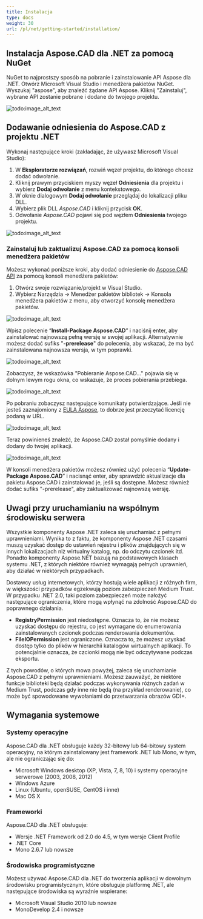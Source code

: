 ```yaml
---
title: Instalacja
type: docs
weight: 30
url: /pl/net/getting-started/installation/
---
```


## **Instalacja Aspose.CAD dla .NET za pomocą NuGet**

NuGet to najprostszy sposób na pobranie i zainstalowanie API Aspose dla .NET. Otwórz Microsoft Visual Studio i menedżera pakietów NuGet. Wyszukaj "aspose", aby znaleźć żądane API Aspose. Kliknij "Zainstaluj", wybrane API zostanie pobrane i dodane do twojego projektu.

![todo:image_alt_text](/cad/_assets/install/installation_1.png)

## **Dodawanie odniesienia do Aspose.CAD z projektu .NET**

Wykonaj następujące kroki (zakładając, że używasz Microsoft Visual Studio):

1. W **Eksploratorze rozwiązań**, rozwiń węzeł projektu, do którego chcesz dodać odwołanie.
1. Kliknij prawym przyciskiem myszy węzeł **Odniesienia** dla projektu i wybierz **Dodaj odwołanie** z menu kontekstowego.
1. W oknie dialogowym **Dodaj odwołanie** przeglądaj do lokalizacji pliku DLL.
1. Wybierz plik DLL *Aspose.CAD* i kliknij przycisk **OK**.
1. Odwołanie *Aspose.CAD* pojawi się pod węzłem **Odniesienia** twojego projektu.

![todo:image_alt_text](/cad/_assets/install/installation_2.png)

### **Zainstaluj lub zaktualizuj Aspose.CAD za pomocą konsoli menedżera pakietów**

Możesz wykonać poniższe kroki, aby dodać odniesienie do [Aspose.CAD API](https://www.nuget.org/packages/Aspose.CAD/) za pomocą konsoli menedżera pakietów:

1. Otwórz swoje rozwiązanie/projekt w Visual Studio.
1. Wybierz Narzędzia -> Menedżer pakietów bibliotek -> Konsola menedżera pakietów z menu, aby otworzyć konsolę menedżera pakietów.

![todo:image_alt_text](/cad/_assets/install/installation_3.png)

Wpisz polecenie “**Install-Package Aspose.CAD**” i naciśnij enter, aby zainstalować najnowszą pełną wersję w swojej aplikacji. Alternatywnie możesz dodać sufiks "**-prerelease**" do polecenia, aby wskazać, że ma być zainstalowana najnowsza wersja, w tym poprawki.

![todo:image_alt_text](/cad/_assets/install/installation_4.png)

Zobaczysz, że wskazówka "Pobieranie Aspose.CAD..." pojawia się w dolnym lewym rogu okna, co wskazuje, że proces pobierania przebiega.

![todo:image_alt_text](/cad/_assets/install/installation_5.png)

Po pobraniu zobaczysz następujące komunikaty potwierdzające. Jeśli nie jesteś zaznajomiony z [EULA Aspose](https://about.aspose.com/legal/eula), to dobrze jest przeczytać licencję podaną w URL.

![todo:image_alt_text](/cad/_assets/install/installation_6.png)

Teraz powinieneś znaleźć, że Aspose.CAD został pomyślnie dodany i dodany do twojej aplikacji.

![todo:image_alt_text](/cad/_assets/install/installation_7.png)

W konsoli menedżera pakietów możesz również użyć polecenia “**Update-Package Aspose.CAD**” i nacisnąć enter, aby sprawdzić aktualizacje dla pakietu Aspose.CAD i zainstalować je, jeśli są dostępne. Możesz również dodać sufiks "-prerelease", aby zaktualizować najnowszą wersję.

## **Uwagi przy uruchamianiu na wspólnym środowisku serwera**

Wszystkie komponenty Aspose .NET zaleca się uruchamiać z pełnymi uprawnieniami. Wynika to z faktu, że komponenty Aspose .NET czasami muszą uzyskać dostęp do ustawień rejestru i plików znajdujących się w innych lokalizacjach niż wirtualny katalog, np. do odczytu czcionek itd. Ponadto komponenty Aspose.NET bazują na podstawowych klasach systemu .NET, z których niektóre również wymagają pełnych uprawnień, aby działać w niektórych przypadkach.

Dostawcy usług internetowych, którzy hostują wiele aplikacji z różnych firm, w większości przypadków egzekwują poziom zabezpieczeń Medium Trust. W przypadku .NET 2.0, taki poziom zabezpieczeń może nałożyć następujące ograniczenia, które mogą wpłynąć na zdolność Aspose.CAD do poprawnego działania.

- **RegistryPermission** jest niedostępne. Oznacza to, że nie możesz uzyskać dostępu do rejestru, co jest wymagane do enumerowania zainstalowanych czcionek podczas renderowania dokumentów.
- **FileIOPermission** jest ograniczone. Oznacza to, że możesz uzyskać dostęp tylko do plików w hierarchii katalogów wirtualnych aplikacji. To potencjalnie oznacza, że czcionki mogą nie być odczytywane podczas eksportu.

Z tych powodów, o których mowa powyżej, zaleca się uruchamianie Aspose.CAD z pełnymi uprawnieniami. Możesz zauważyć, że niektóre funkcje biblioteki będą działać podczas wykonywania różnych zadań w Medium Trust, podczas gdy inne nie będą (na przykład renderowanie), co może być spowodowane wywołaniami do przetwarzania obrazów GDI+.

## **Wymagania systemowe**

### **Systemy operacyjne**

Aspose.CAD dla .NET obsługuje każdy 32-bitowy lub 64-bitowy system operacyjny, na którym zainstalowany jest framework .NET lub Mono, w tym, ale nie ograniczając się do:

- Microsoft Windows desktop (XP, Vista, 7, 8, 10) i systemy operacyjne serwerowe (2003, 2008, 2012)
- Windows Azure
- Linux (Ubuntu, openSUSE, CentOS i inne)
- Mac OS X

### **Frameworki**

Aspose.CAD dla .NET obsługuje:

- Wersje .NET Framework od 2.0 do 4.5, w tym wersje Client Profile
- .NET Core
- Mono 2.6.7 lub nowsze

### **Środowiska programistyczne**

Możesz używać Aspose.CAD dla .NET do tworzenia aplikacji w dowolnym środowisku programistycznym, które obsługuje platformę .NET, ale następujące środowiska są wyraźnie wspierane:

- Microsoft Visual Studio 2010 lub nowsze
- MonoDevelop 2.4 i nowsze
